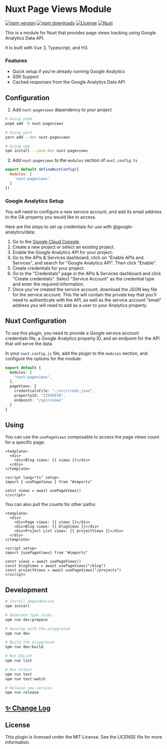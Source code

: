 # Nuxt Page Views Module

[![npm version][npm-version-src]][npm-version-href]
[![npm downloads][npm-downloads-src]][npm-downloads-href]
[![License][license-src]][license-href]
[![Nuxt][nuxt-src]][nuxt-href]

This is a module for Nuxt that provides page views tracking using Google Analytics Data API.

It is built with Vue 3, Typescript, and H3.

### Features

- Quick setup if you're already running Google Analytics
- SSR Support
- Cached responses from the Google Analytics Data API

## Configuration

1. Add `nuxt-pageviews` dependency to your project

```bash
# Using pnpm
pnpm add -D nuxt-pageviews

# Using yarn
yarn add --dev nuxt-pageviews

# Using npm
npm install --save-dev nuxt-pageviews
```

2. Add `nuxt-pageviews` to the `modules` section of `nuxt.config.ts`

```js
export default defineNuxtConfig({
  modules: [
    'nuxt-pageviews'
  ]
})
```



### Google Analytics Setup

You will need to configure a new service account, and add its email address to the GA property you would like to access.

Here are the steps to set up credentials for use with @google-analytics/data:

1. Go to the [Google Cloud Console](https://console.cloud.google.com/).
1. Create a new project or select an existing project.
1. Enable the Google Analytics API for your project:
  2. Go to the APIs & Services dashboard, click on "Enable
     APIs and Services", and search for "Google Analytics API". Then click "Enable".
1. Create credentials for your project:
  2. Go to the "Credentials" page in the APIs & Services dashboard and
     click "Create credentials". Select "Service Account" as the credential type and enter the required information.
1. Once you've created the service account, download the JSON key file for the service account. This file will contain
   the private key that you'll need to authenticate with the API, as well as the service account "email" address you will need to add as a user to your Analytics property.

## Nuxt Configuration

To use this plugin, you need to provide a Google service account credentials file, a Google Analytics property ID, and
an endpoint for the API that will serve the data.

In your `nuxt.config.js` file, add the plugin to the `modules` section, and configure the options for the module:

```ts
export default {
  modules: [
    "nuxt-pageviews",
  ],
  pageViews: {
    credentialsFile: "./src/creds.json",
    propertyId: "12345678",
    endpoint: "/api/views"
  }
}
```

## Using

You can use the `usePageViews` composable to access the page views count for a specific page:

```vue
<template>
  <div>
    <div>Blog views: {{ views }}</div>
  </div>
</template>

<script lang="ts" setup>
import { usePageViews } from "#imports"

const views = await usePageViews()
</script>
```

You can also pull the counts for other paths:

```vue
<template>
  <div>
    <div>Page views: {{ views }}</div>
    <div>Blog views: {{ blogViews }}</div>
    <div>Project List views: {{ projectViews }}</div>
  </div>
</template>

<script setup>
import {usePageViews} from "#imports"

const views = await usePageViews()
const blogViews = await usePageViews("/blog")
const projectViews = await usePageViews("/projects")
</script>
```

## Development

```bash
# Install dependencies
npm install

# Generate type stubs
npm run dev:prepare

# Develop with the playground
npm run dev

# Build the playground
npm run dev:build

# Run ESLint
npm run lint

# Run Vitest
npm run test
npm run test:watch

# Release new version
npm run release
```

## [✨ Change Log](/CHANGELOG.md)

## License

This plugin is licensed under the MIT License. See the LICENSE file for more information.


<!-- Badges -->

[npm-version-src]: https://img.shields.io/npm/v/nuxt-pageviews/latest.svg?style=flat&colorA=18181B&colorB=28CF8D

[npm-version-href]: https://npmjs.com/package/nuxt-pageviews

[npm-downloads-src]: https://img.shields.io/npm/dm/nuxt-pageviews.svg?style=flat&colorA=18181B&colorB=28CF8D

[npm-downloads-href]: https://npmjs.com/package/nuxt-pageviews

[license-src]: https://img.shields.io/npm/l/nuxt-pageviews.svg?style=flat&colorA=18181B&colorB=28CF8D

[license-href]: https://npmjs.com/package/nuxt-pageviews

[nuxt-src]: https://img.shields.io/badge/Nuxt-18181B?logo=nuxt.js

[nuxt-href]: https://nuxt.com

